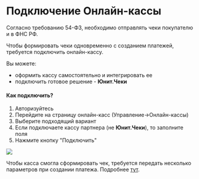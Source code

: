 # Подключение Онлайн-кассы

Согласно требованию 54-ФЗ, необходимо отправлять чеки покупателю и в ФНС РФ.

Чтобы формировать чеки одновременно с созданием платежей, требуется подключить онлайн-кассу.

Вы можете:

* оформить кассу самостоятельно и интегрировать ее 
* подключить готовое решение - **Юнит.Чеки**

#### Как подключить?

1. Авторизуйтесь
2. Перейдите на страницу онлайн-касс \(Управление-&gt;Онлайн-кассы\)
3. Выберите подходящий вариант
4. Если подключаете кассу партнера \(не **Юнит.Чеки**\), то заполните поля
5. Нажмите кнопку "Подключить"

![](https://d33v4339jhl8k0.cloudfront.net/docs/assets/551a91dbe4b0221aadf24410/images/5ede444704286306f804d0f8/file-4cEMq7YG7e.png)

Чтобы касса смогла сформировать чек, требуется передать несколько параметров при создании платежа. Подробнее [тут](receipt_parameters.md).

